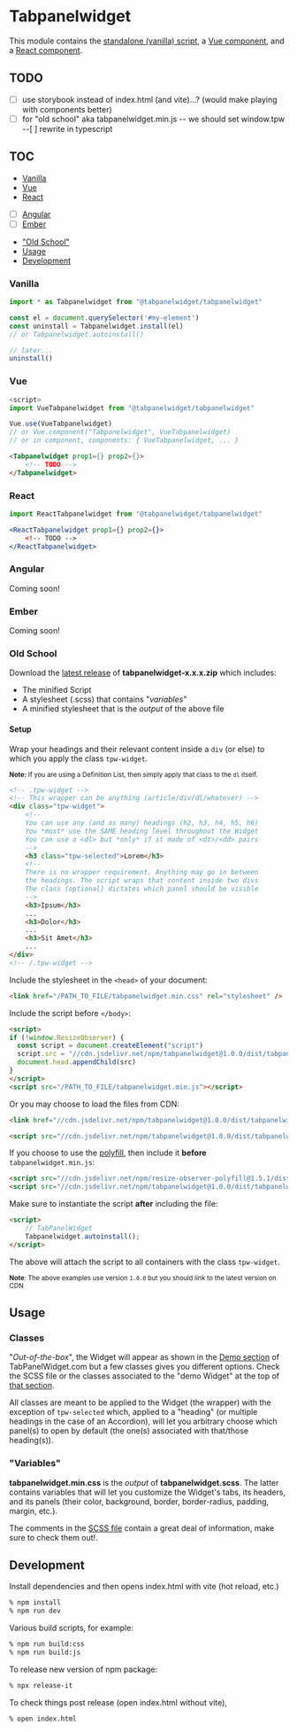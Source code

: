 # Tabpanelwidget

This module contains the [standalone (vanilla) script](#vanilla), a [Vue component](#vue), and a [React component](#react).

## TODO

- [ ] use storybook instead of index.html (and vite)...? (would make playing with components better)
- [ ] for "old school" aka tabpanelwidget.min.js -- we should set window.tpw
--[ ] rewrite in typescript

## TOC

* [Vanilla](#vanilla)
* [Vue](#vue)
* [React](#react)
* [ ] [Angular](#angular)
* [ ] [Ember](#ember)
* ["Old School"](#old-school)
* [Usage](#usage)
* [Development](#development)

### Vanilla

```js
import * as Tabpanelwidget from "@tabpanelwidget/tabpanelwidget"

const el = document.querySelector('#my-element')
const uninstall = Tabpanelwidget.install(el)
// or Tabpanelwidget.autoinstall()

// later...
uninstall()
```

### Vue

```js
<script>
import VueTabpanelwidget from "@tabpanelwidget/tabpanelwidget"

Vue.use(VueTabpanelwidget)
// or Vue.component("Tabpanelwidget", VueTabpanelwidget)
// or in component, components: { VueTabpanelwidget, ... }
```

```html
<Tabpanelwidget prop1={} prop2={}>
	<!-- TODO -->
</Tabpanelwidget>
```

### React

```jsx
import ReactTabpanelwidget from "@tabpanelwidget/tabpanelwidget"

<ReactTabpanelwidget prop1={} prop2={}>
	<!-- TODO -->
</ReactTabpanelwidget>
```

### Angular

Coming soon!

### Ember

Coming soon!

### Old School

Download the [latest release](https://github.com/tabpanelwidget/tabpanelwidget/releases) of **tabpanelwidget-x.x.x.zip** which includes:

  * The minified Script
  * A stylesheet (.scss) that contains "*variables*"
  * A minified stylesheet that is the *output* of the above file

#### Setup

Wrap your headings and their relevant content inside a `div` (or else) to which you apply the class `tpw-widget`.

<small>**Note:** If you are using a Definition List, then simply apply that class to the `dl` itself.</small>

```html
<!-- .tpw-widget -->
<!-- This wrapper can be anything (article/div/dl/whatever) -->
<div class="tpw-widget">
    <!--
    You can use any (and as many) headings (h2, h3, h4, h5, h6)
    You *must* use the SAME heading level throughout the Widget
    You can use a <dl> but *only* if it made of <dt>/<dd> pairs
    -->
    <h3 class="tpw-selected">Lorem</h3>
    <!--
    There is no wrapper requirement. Anything may go in between
    the headings. The script wraps that content inside two divs
    The class (optional) dictates which panel should be visible
    -->
    <h3>Ipsum</h3>
    ...
    <h3>Dolor</h3>
    ...
    <h3>Sit Amet</h3>
    ...
</div>
<!-- /.tpw-widget -->
```

Include the stylesheet in the `<head>` of your document:

```html
<link href="/PATH_TO_FILE/tabpanelwidget.min.css" rel="stylesheet" />
```

Include the script before `</body>`:

```html
<script>
if (!window.ResizeObserver) {
  const script = document.createElement("script")
  script.src = "//cdn.jsdelivr.net/npm/tabpanelwidget@1.0.0/dist/tabpanelwidget-polyfill.min.js"
  document.head.appendChild(src)
}
</script>
<script src="/PATH_TO_FILE/tabpanelwidget.min.js"></script>
```

Or you may choose to load the files from CDN:

```html
<link href="//cdn.jsdelivr.net/npm/tabpanelwidget@1.0.0/dist/tabpanelwidget.min.css" rel="stylesheet" />
```
```html
<script src="//cdn.jsdelivr.net/npm/tabpanelwidget@1.0.0/dist/tabpanelwidget.min.js"></script>
```

If you choose to use the [polyfill](https://www.jsdelivr.com/package/npm/resize-observer-polyfill), then include it **before** `tabpanelwidget.min.js`:

```html
<script src="//cdn.jsdelivr.net/npm/resize-observer-polyfill@1.5.1/dist/ResizeObserver.min.js"></script>
<script src="//cdn.jsdelivr.net/npm/tabpanelwidget@1.0.0/dist/tabpanelwidget.min.js"></script>
```

Make sure to instantiate the script **after** including the file:

```html
<script>
    // TabPanelWidget
    Tabpanelwidget.autoinstall();
</script>
```

The above will attach the script to all containers with the class `tpw-widget`.

<small>**Note**: The above examples use version `1.0.0` but you should link to the latest version on CDN</small>

## Usage

### Classes

"*Out-of-the-box*", the Widget will appear as shown in the [Demo section](https://tabpanelwidget.com/#demos) of TabPanelWidget.com but a few classes gives you different options. Check the SCSS file or the classes associated to the "demo Widget" at the top of [that section](https://tabpanelwidget.com/#demos).

All classes are meant to be applied to the Widget (the wrapper) with the exception of `tpw-selected` which, applied to a "heading" (or multiple headings in the case of an Accordion), will let you arbitrary choose which panel(s) to open by default (the one(s) associated with that/those heading(s)).

### "Variables"

**tabpanelwidget.min.css** is the *output* of **tabpanelwidget.scss**. The latter contains variables that will let you customize the Widget's tabs, its headers, and its panels (their color, background, border, border-radius, padding, margin, etc.).

The comments in the [SCSS file](https://github.com/tabpanelwidget/tabpanelwidget/blob/master/src/tabpanelwidget.scss) contain a great deal of information, make sure to check them out!.

## Development

Install dependencies and then opens index.html with vite (hot reload, etc.)

```bash
% npm install
% npm run dev
```

Various build scripts, for example:

```bash
% npm run build:css
% npm run build:js
```

To release new version of npm package:

```bash
% npx release-it
```

To check things post release (open index.html without vite),

```bash
% open index.html
```
